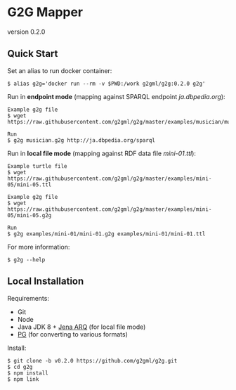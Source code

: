 # G2G Mapper

version 0.2.0

## Quick Start

Set an alias to run docker container:

    $ alias g2g='docker run --rm -v $PWD:/work g2gml/g2g:0.2.0 g2g'

Run in **endpoint mode** (mapping against SPARQL endpoint *ja.dbpedia.org*):

    Example g2g file
    $ wget https://raw.githubusercontent.com/g2gml/g2g/master/examples/musician/musician.g2g
    
    Run
    $ g2g musician.g2g http://ja.dbpedia.org/sparql

Run in **local file mode** (mapping against RDF data file *mini-01.ttl*):

    Example turtle file
    $ wget https://raw.githubusercontent.com/g2gml/g2g/master/examples/mini-05/mini-05.ttl
    
    Example g2g file
    $ wget https://raw.githubusercontent.com/g2gml/g2g/master/examples/mini-05/mini-05.g2g
    
    Run
    $ g2g examples/mini-01/mini-01.g2g examples/mini-01/mini-01.ttl

For more information:

    $ g2g --help

## Local Installation

Requirements:

* Git
* Node
* Java JDK 8 + [Jena ARQ](https://jena.apache.org/documentation/query/index.html) (for local file mode)
* [PG](https://github.com/g2gml/pg) (for converting to various formats)

Install:

    $ git clone -b v0.2.0 https://github.com/g2gml/g2g.git
    $ cd g2g
    $ npm install
    $ npm link
